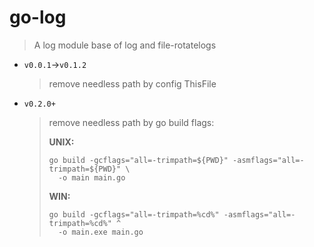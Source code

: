 # go-log

> A log module base of log and file-rotatelogs

- `v0.0.1`->`v0.1.2`

  > remove needless path by config ThisFile

- `v0.2.0+`

  > remove needless path by go build flags:
  >
  > **UNIX:** 
  >
  > ```shell
  > go build -gcflags="all=-trimpath=${PWD}" -asmflags="all=-trimpath=${PWD}" \
  >   -o main main.go
  > ```
  >
  > **WIN:**
  >
  > ```shell
  > go build -gcflags="all=-trimpath=%cd%" -asmflags="all=-trimpath=%cd%" ^
  >   -o main.exe main.go
  > ```
  >
  > 

